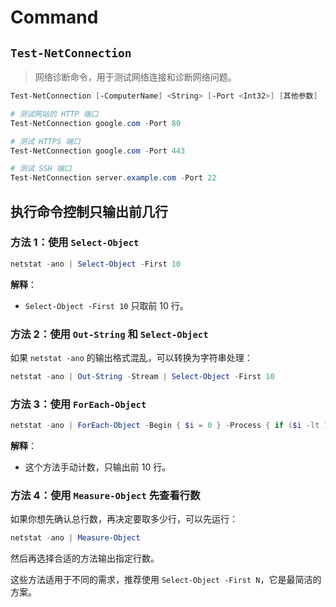 
# Command

## `Test-NetConnection` 
> 网络诊断命令，用于测试网络连接和诊断网络问题。

```powershell
Test-NetConnection [-ComputerName] <String> [-Port <Int32>] [其他参数]

# 测试网站的 HTTP 端口
Test-NetConnection google.com -Port 80

# 测试 HTTPS 端口
Test-NetConnection google.com -Port 443

# 测试 SSH 端口
Test-NetConnection server.example.com -Port 22

```


## 执行命令控制只输出前几行

### 方法 1：使用 `Select-Object`
```powershell
netstat -ano | Select-Object -First 10
```
**解释**：
- `Select-Object -First 10` 只取前 10 行。

### 方法 2：使用 `Out-String` 和 `Select-Object`
如果 `netstat -ano` 的输出格式混乱，可以转换为字符串处理：
```powershell
netstat -ano | Out-String -Stream | Select-Object -First 10
```

### 方法 3：使用 `ForEach-Object`
```powershell
netstat -ano | ForEach-Object -Begin { $i = 0 } -Process { if ($i -lt 10) { $_; $i++ } else { break } }
```
**解释**：
- 这个方法手动计数，只输出前 10 行。

### 方法 4：使用 `Measure-Object` 先查看行数
如果你想先确认总行数，再决定要取多少行，可以先运行：
```powershell
netstat -ano | Measure-Object
```
然后再选择合适的方法输出指定行数。

这些方法适用于不同的需求，推荐使用 `Select-Object -First N`，它是最简洁的方案。